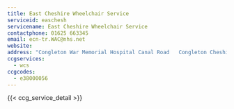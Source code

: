 ```yaml
---
title: East Cheshire Wheelchair Service
serviceid: easchesh
servicename: East Cheshire Wheelchair Service
contactphone: 01625 663345
email: ecn-tr.WAC@nhs.net
website: 
address: "Congleton War Memorial Hospital Canal Road   Congleton Cheshire CW12 3AR"
ccgservices:
  - wcs
ccgcodes:
  - e38000056
---
```


{{< ccg_service_detail >}}
